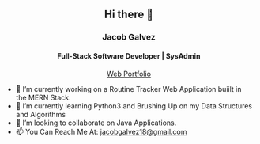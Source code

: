 <h2 align=center> Hi there 👋</h2>
<h3 align=center>Jacob Galvez</h3>
<h4 align=center>Full-Stack Software Developer | SysAdmin</h4>  
<p align=center><a href="https://websiteforgers.com">Web Portfolio</a></p>

<!--
**JacobGalvez/JacobGalvez** is a ✨ _special_ ✨ repository because its `README.md` (this file) appears on your GitHub profile.

Here are some ideas to get you started:
-->

- 🔭 I’m currently working on a Routine Tracker Web Application buiilt in the MERN Stack.
- 🌱 I’m currently learning Python3 and Brushing Up on my Data Structures and Algorithms
- 👯 I’m looking to collaborate on Java Applications.
- 📫 You Can Reach Me At: jacobgalvez18@gmail.com

